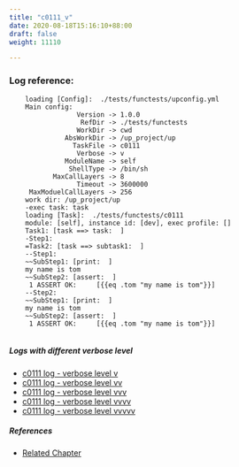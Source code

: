 ```yaml
---
title: "c0111_v"
date: 2020-08-18T15:16:10+88:00
draft: false
weight: 11110

---
```


### Log reference: <no value>

```
    loading [Config]:  ./tests/functests/upconfig.yml
    Main config:
                 Version -> 1.0.0
                  RefDir -> ./tests/functests
                 WorkDir -> cwd
              AbsWorkDir -> /up_project/up
                TaskFile -> c0111
                 Verbose -> v
              ModuleName -> self
               ShellType -> /bin/sh
           MaxCallLayers -> 8
                 Timeout -> 3600000
     MaxModuelCallLayers -> 256
    work dir: /up_project/up
    -exec task: task
    loading [Task]:  ./tests/functests/c0111
    module: [self], instance id: [dev], exec profile: []
    Task1: [task ==> task:  ]
    -Step1:
    =Task2: [task ==> subtask1:  ]
    --Step1:
    ~~SubStep1: [print:  ]
    my name is tom
    ~~SubStep2: [assert:  ]
     1 ASSERT OK:     [{{eq .tom "my name is tom"}}]
    --Step2:
    ~~SubStep1: [print:  ]
    my name is tom
    ~~SubStep2: [assert:  ]
     1 ASSERT OK:     [{{eq .tom "my name is tom"}}]
    
```

##### Logs with different verbose level
* [c0111 log - verbose level v](../../logs/c0111_v)
* [c0111 log - verbose level vv](../../logs/c0111_vv)
* [c0111 log - verbose level vvv](../../logs/c0111_vvv)
* [c0111 log - verbose level vvvv](../../logs/c0111_vvvv)
* [c0111 log - verbose level vvvvv](../../logs/c0111_vvvvv)

##### References
* [Related Chapter](../../call-func/c0111)
